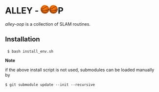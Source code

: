 <!-- title -->
# ALLEY - <img src="./tests/test_data/bball.jpeg" alt="o" width="28"/><img src="./tests/test_data/bball.jpeg" alt="o" width="28"/>P

*alley-oop* is a collection of SLAM routines.

## Installation

``` $ bash install_env.sh```

**Note**

if the above install script is not used, submodules can be loaded manually by

``` $ git submodule update --init --recursive ```